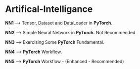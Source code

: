 # Artifical-Intelligance
**NN1** --> Tensor, Dataset and DataLoader in **PyTorch.**

**NN2** --> Simple Neural Network in **PyTorch.** Not Recommended 

**NN3** --> Exercising Some **PyTorch** Fundamental.

**NN4** --> **PyTorch** Workflow.

**NN5** --> **PyTorch** Workflow - (Enhanced - Recommended)



